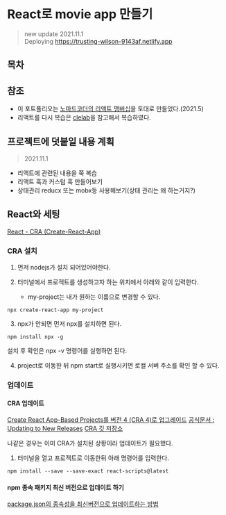 # React로 movie app 만들기

> new update 2021.11.1  
> Deploying https://trusting-wilson-9143af.netlify.app

## 목차

## 참조

- 이 포트폴리오는 [노마드코더의 리액트 맴버십](https://nomadcoders.co/react-for-beginners)을 토대로 만들었다.(2021.5)
- 리액트를 다시 복습은 [clelab](https://clelab.io/course/react)을 참고해서 복습하였다.

## 프로젝트에 덧붙일 내용 계획

> 2021.11.1

- 리액트에 관련된 내용을 쭉 복습
- 리액트 훅과 커스텀 훅 만들어보기
- 상태관리 reducx 또는 mobx등 사용해보기(상태 관리는 왜 하는거지?)

## React와 세팅

[React - CRA (Create-React-App)](https://velog.io/@devmoonsh/React-CRA-Create-React-App)

### CRA 설치

1. 먼저 nodejs가 설치 되어있어야한다.

2. 터미널에서 프로젝트를 생성하고자 하는 위치에서 아래와 같이 입력한다.
   - my-project는 내가 원하는 이름으로 변경할 수 있다.

```
npx create-react-app my-project
```

3. npx가 안되면 먼저 npx를 설치하면 된다.

```
npm install npx -g
```

설치 후 확인은 npx -v 명령어를 실행하면 된다.

4. project로 이동한 뒤 npm start로 실행시키면 로컬 서버 주소를 확인 할 수 있다.

### 업데이트

#### CRA 업데이트

[Create React App-Based Projects를 버전 4 (CRA 4)로 업그레이드](https://ichi.pro/ko/create-react-app-based-projectsleul-beojeon-4-cra-4-lo-eobgeuleideu-237039965311398)
[공식문서 : Updating to New Releases](https://create-react-app.dev/docs/updating-to-new-releases/)
[CRA 깃 저장소](https://github.com/facebook/create-react-app/blob/main/CHANGELOG.md)

나같은 경우는 이미 CRA가 설치된 상황이라 업데이트가 필요했다.

1. 터미널을 열고 프로젝트로 이동한뒤 아래 명령어를 입력한다.

```
npm install --save --save-exact react-scripts@latest
```

#### npm 종속 패키지 최신 버전으로 업데이트 하기

[package.json의 종속성을 최신버전으로 업데이트하는 방법](https://blog.stories.pe.kr/271)
